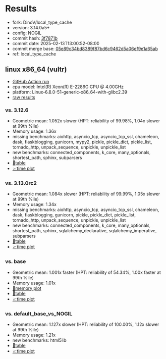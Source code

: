 # Results

- fork: DinoV/local_type_cache
- version: 3.14.0a5+
- config: NOGIL
- commit hash: [3f7871b](https://github.com/DinoV/cpython/commit/3f7871b)
- commit date: 2025-02-13T13:00:52-08:00
- commit merge base: [05e89c34bd8389f87bd6c9462d5a06ef9e1a65ab](https://github.com/python/cpython/commit/05e89c34bd8389f87bd6c9462d5a06ef9e1a65ab)
- ref: local_type_cache

## linux x86_64 (vultr)

- [GitHub Action run](https://github.com/facebookexperimental/free-threading-benchmarking/actions/runs/13316987193)
- cpu model: Intel(R) Xeon(R) E-2286G CPU @ 4.00GHz
- platform: Linux-6.8.0-51-generic-x86_64-with-glibc2.39
- [raw results](bm-20250213-vultr-x86_64-DinoV-local_type_cache-3.14.0a5%2B-3f7871b.json)

### vs. 3.12.6

- Geometric mean: 1.052x slower (HPT: reliability of 99.98%, 1.04x slower at 99th %ile)
- Memory usage: 1.36x
- missing benchmarks: aiohttp, asyncio_tcp, asyncio_tcp_ssl, chameleon, dask, flaskblogging, gunicorn, mypy2, pickle, pickle_dict, pickle_list, tornado_http, unpack_sequence, unpickle, unpickle_list
- new benchmarks: connected_components, k_core, many_optionals, shortest_path, sphinx, subparsers
- [📄table](bm-20250213-vultr-x86_64-DinoV-local_type_cache-3.14.0a5%2B-3f7871b-vs-3.12.6.md)
- [📈time plot](bm-20250213-vultr-x86_64-DinoV-local_type_cache-3.14.0a5%2B-3f7871b-vs-3.12.6.svg)

### vs. 3.13.0rc2

- Geometric mean: 1.084x slower (HPT: reliability of 99.99%, 1.05x slower at 99th %ile)
- Memory usage: 1.34x
- missing benchmarks: aiohttp, asyncio_tcp, asyncio_tcp_ssl, chameleon, dask, flaskblogging, gunicorn, pickle, pickle_dict, pickle_list, tornado_http, unpack_sequence, unpickle, unpickle_list
- new benchmarks: connected_components, k_core, many_optionals, shortest_path, sphinx, sqlalchemy_declarative, sqlalchemy_imperative, subparsers
- [📄table](bm-20250213-vultr-x86_64-DinoV-local_type_cache-3.14.0a5%2B-3f7871b-vs-3.13.0rc2.md)
- [📈time plot](bm-20250213-vultr-x86_64-DinoV-local_type_cache-3.14.0a5%2B-3f7871b-vs-3.13.0rc2.svg)

### vs. base

- Geometric mean: 1.001x faster (HPT: reliability of 54.34%, 1.00x faster at 99th %ile)
- Memory usage: 1.01x
- [🧠memory plot](bm-20250213-vultr-x86_64-DinoV-local_type_cache-3.14.0a5%2B-3f7871b-vs-base-mem.svg)
- [📄table](bm-20250213-vultr-x86_64-DinoV-local_type_cache-3.14.0a5%2B-3f7871b-vs-base.md)
- [📈time plot](bm-20250213-vultr-x86_64-DinoV-local_type_cache-3.14.0a5%2B-3f7871b-vs-base.svg)

### vs. default_base_vs_NOGIL

- Geometric mean: 1.127x slower (HPT: reliability of 100.00%, 1.12x slower at 99th %ile)
- Memory usage: 1.21x
- new benchmarks: html5lib
- [📄table](bm-20250213-vultr-x86_64-DinoV-local_type_cache-3.14.0a5%2B-3f7871b-vs-default_base_vs_NOGIL.md)
- [📈time plot](bm-20250213-vultr-x86_64-DinoV-local_type_cache-3.14.0a5%2B-3f7871b-vs-default_base_vs_NOGIL.svg)

